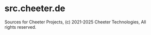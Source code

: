 # src.cheeter.de
Sources for Cheeter Projects, (c) 2021-2025 Cheeter Technologies, All rights reserved.
